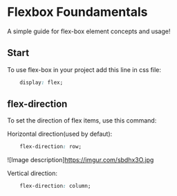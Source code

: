 # Flexbox Foundamentals

A simple guide for flex-box element concepts and usage!

## Start

To use flex-box in your project add this line in css file:

```css
    display: flex;
```

## flex-direction

To set the direction of flex items, use this command:

Horizontal direction(used by defaut):
```css
    flex-direction: row;
```
![Image description]https://imgur.com/sbdhx3O.jpg

Vertical direction:
```css
    flex-direction: column;
```
